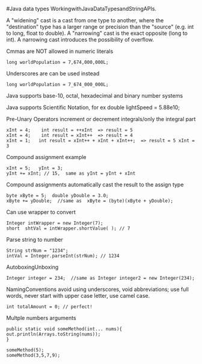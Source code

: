 #Java data types
WorkingwithJavaDataTypesandStringAPIs.

A "widening" cast is a cast from one type to another, where the "destination" type has a larger range or precision than the "source" (e.g. int to long, float to double). A "narrowing" cast is the exact opposite (long to int). A narrowing cast introduces the possibility of overflow.

Cmmas are NOT allowed in numeric literals       
        
    long worldPopulation = 7,674,000,000L;

Underscores are can be used instead         

    long worldPopulation = 7_674_000_000L;

Java supports base-10, octal, hexadecimal and binary number systems

Java supports Scientific Notation, for ex double lightSpeed = 5.88e10;

Pre-Unary Operators increment or decrement integrals/only the integral part

    xInt = 4;    int result = ++xInt  => result = 5
    xInt = 4;    int result = xInt++  => result = 4
    xInt = 1;   int result = xInt++ + xInt + xInt++;  => result = 5 xInt = 3

Compound assignment example

    xInt = 5;   yInt = 3;
    yInt += xInt; // 15,  same as yInt = yInt + xInt

Compound assignments automatically cast the result to the assign type

    byte xByte = 5;  double yDouble = 3.0;
    xByte += yDouble;  //same as  xByte = (byte)(xByte + yDouble);

Can use wrapper to convert
    
    Integer intWrapper = new Integer(7);
    short  shtVal = intWrapper.shortValue( ); // 7

Parse string to number

    String strNum = "1234";
    intVal = Integer.parseInt(strNum); // 1234

AutoboxingUnboxing
    
    Integer integer = 234;  //same as Integer integer2 = new Integer(234);

NamingConventions
avoid using underscores, void abbreviations; use full words, never start with upper case letter, use camel case.

    int totalAmount = 0; // perfect!

Multple numbers arguments

    public static void someMethod(int... nums){
    out.println(Arrays.toString(nums));
    }

    someMethod(5);
    someMethod(3,5,7,9);





